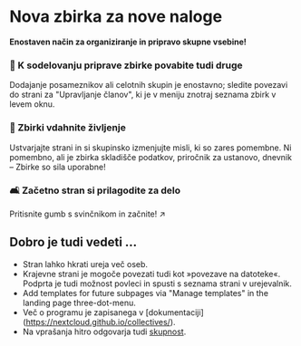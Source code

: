 # Nova zbirka za nove naloge

**Enostaven način za organiziranje in pripravo skupne vsebine!**


### 👥 K sodelovanju priprave zbirke povabite tudi druge

Dodajanje posameznikov ali celotnih skupin je enostavno; sledite povezavi do strani za "Upravljanje članov", ki je v meniju znotraj seznama zbirk v levem oknu.

### 🌱 Zbirki vdahnite življenje

Ustvarjajte strani in si skupinsko izmenjujte misli, ki so zares pomembne. Ni pomembno, ali je zbirka skladišče podatkov, priročnik za ustanovo, dnevnik – Zbirke so sila uporabne!

### 🛋️ Začetno stran si prilagodite za delo

Pritisnite gumb s svinčnikom in začnite! ↗️


## Dobro je tudi vedeti ...

* Stran lahko hkrati ureja več oseb.
* Krajevne strani je mogoče povezati tudi kot »povezave na datoteke«. Podprta je tudi možnost povleci in spusti s seznama strani v urejevalnik.
* Add templates for future subpages via "Manage templates" in the landing page three-dot-menu.
* Več o programu je zapisanega v [dokumentaciji] (https://nextcloud.github.io/collectives/).
* Na vprašanja hitro odgovarja tudi [skupnost](https://help.nextcloud.com/c/apps/collectives/174).
